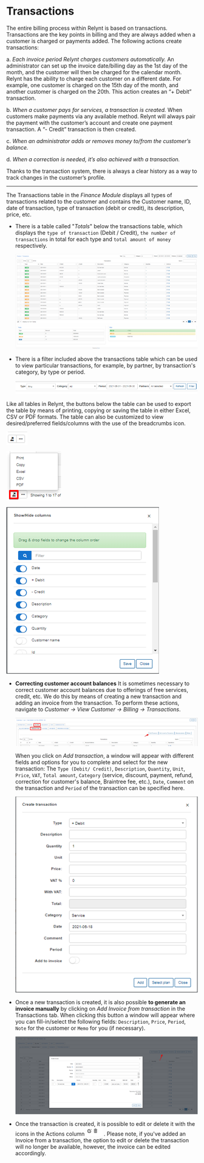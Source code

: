 Transactions
============

The entire billing process within Relynt is based on transactions. Transactions are the key points in billing and they are always added when a customer is charged or payments added. The following actions create transactions:

a. _Each invoice period Relynt charges customers automatically._ An administrator can set up the invoice date/billing day as the 1st day of the month, and the customer will then be charged for the calendar month.
Relynt has the ability to charge each customer on a different date. For example, one customer is charged on the 15th day of the month, and another customer is charged on the 20th. This action creates an “+ Debit” transaction.

b. _When a customer pays for services, a transaction is created._ When customers make payments via any available method. Relynt will always pair the payment with the customer’s account and create one payment transaction. A “- Credit” transaction is then created.

c. _When an administrator adds or removes money to/from the customer’s balance._

d. _When a correction is needed, it’s also achieved with a transaction._

Thanks to the transaction system, there is always a clear history as a way to track changes in the customer’s profile.

---

The Transactions table in the _Finance Module_ displays all types of transactions related to the customer and contains the Customer name, ID, date of transaction, type of transaction (debit or credit), its description, price, etc.

* There is a table called "_Totals_" below the transactions table, which displays the `type of transaction` (Debit / Credit), `the number of transactions` in total for each type and `total amount of money` respectively.

  ![Transactions](transactions.png)

* There is a filter included above the transactions table which can be used to view particular transactions, for example, by partner, by transaction's category, by type or period.

  ![Filters](filters.png)


Like all tables in Relynt, the buttons below the table can be used to export the table by means of printing, copying or saving the table in either Excel, CSV or PDF formats. The table can also be customized to view desired/preferred fields/columns with the use of the breadcrumbs icon.

![Icons](icons.png)

  ![Buttons](export.png)

  ![Columns](columns.png)

* **Correcting customer account balances** It is sometimes necessary to correct customer account balances due to offerings of free services, credit, etc. We do this by means of creating a new transaction and adding an invoice from the transaction. To perform these actions, navigate to _Customer → View Customer → Billing → Transactions_.

  ![Add transaction](add_transaction.png)

  When you click on _Add transaction_, a window will appear with different fields and options for you to complete and select for the new transaction: The `Type (Debit/ Credit)`, `Description`, `Quantity`, `Unit`, `Price`, `VAT`, `Total amount`, `Category` (service, discount, payment, refund, correction for customer's balance, Braintree fee, etc.), `Date`, `Comment` on the transaction and `Period` of the transaction can be specified here.

  ![Add transaction form](create_transaction_form.png)

* Once a new transaction is created, it is also possible **to generate an invoice manually** by clicking on _Add Invoice from transaction_ in the Transactions tab. When clicking this button a window will appear where you can fill-in/select the following fields: `Description`, `Price`, `Period`, `Note` for the customer or `Memo` for you (if necessary).

  ![Create invoice](create_invoice.png)

* Once the transaction is created, it is possible to edit or delete it with the icons in the Actions column <icon class="image-icon">![Buttons](./small_buttons.png)</icon> . Please note, if you've added an Invoice from a transaction, the option to edit or delete the transaction will no longer be available, however, the invoice can be edited accordingly.  
